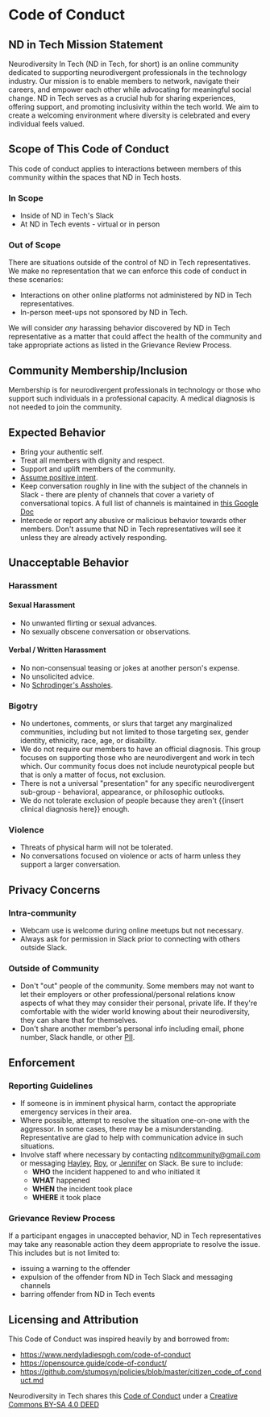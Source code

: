 # Code of Conduct

## ND in Tech Mission Statement

Neurodiversity In Tech (ND in Tech, for short) is an online community dedicated to supporting neurodivergent professionals in the technology industry. Our mission is to enable members to network, navigate their careers, and empower each other while advocating for meaningful social change. ND in Tech serves as a crucial hub for sharing experiences, offering support, and promoting inclusivity within the tech world. We aim to create a welcoming environment where diversity is celebrated and every individual feels valued.

## Scope of This Code of Conduct

This code of conduct applies to interactions between members of this community within the spaces that ND in Tech hosts.

### In Scope

- Inside of ND in Tech's Slack
- At ND in Tech events - virtual or in person

### Out of Scope

There are situations outside of the control of ND in Tech representatives. We make no representation that we can enforce this code of conduct in these scenarios:

- Interactions on other online platforms not administered by ND in Tech representatives.
- In-person meet-ups not sponsored by ND in Tech.

We will consider _any_ harassing behavior discovered by ND in Tech representative as a matter that could affect the health of the community and take appropriate actions as listed in the Grievance Review Process.

## Community Membership/Inclusion

Membership is for neurodivergent professionals in technology or those who support such individuals in a professional capacity. A medical diagnosis is not needed to join the community.

## Expected Behavior

- Bring your authentic self.
- Treat all members with dignity and respect.
- Support and uplift members of the community.
- [Assume positive intent](https://www.psychologytoday.com/us/blog/mind-the-manager/202203/when-in-doubt-assume-positive-intent).
- Keep conversation roughly in line with the subject of the channels in Slack - there are plenty of channels that cover a variety of conversational topics. A full list of channels is maintained in [this Google Doc](https://docs.google.com/document/d/1onKGnfX7Qz-mZV7OcEPF-lli0HvaW2aAWs0SGP7o1OM/edit#heading=h.s45mwzvl0wfb)
- Intercede or report any abusive or malicious behavior towards other members. Don't assume that ND in Tech representatives will see it unless they are already actively responding.

## Unacceptable Behavior

### Harassment

#### Sexual Harassment

- No unwanted flirting or sexual advances.
- No sexually obscene conversation or observations.

#### Verbal / Written Harassment

- No non-consensual teasing or jokes at another person's expense.
- No unsolicited advice.
- No [Schrodinger's Assholes](https://www.urbandictionary.com/define.php?term=Schrodingers%20asshole).

### Bigotry

- No undertones, comments, or slurs that target any marginalized communities, including but not limited to those targeting sex, gender identity, ethnicity, race, age, or disability.
- We do not require our members to have an official diagnosis. This group focuses on supporting those who are neurodivergent and work in tech which. Our community focus does not include neurotypical people but that is only a matter of focus, not exclusion.
- There is not a universal "presentation" for any specific neurodivergent sub-group - behavioral, appearance, or philosophic outlooks.
- We do not tolerate exclusion of people because they aren't {{insert clinical diagnosis here}} enough.

### Violence

- Threats of physical harm will not be tolerated.
- No conversations focused on violence or acts of harm unless they support a larger conversation.

## Privacy Concerns

### Intra-community

- Webcam use is welcome during online meetups but not necessary.
- Always ask for permission in Slack prior to connecting with others outside Slack.

### Outside of Community

- Don't "out" people of the community. Some members may not want to let their employers or other professional/personal relations know aspects of what they may consider their personal, private life. If they're comfortable with the wider world knowing about their neurodiversity, they can share that for themselves.
- Don't share another member's personal info including email, phone number, Slack handle, or other [PII](https://en.wikipedia.org/wiki/Personal_data).

## Enforcement

### Reporting Guidelines

- If someone is in imminent physical harm, contact the appropriate emergency services in their area.
- Where possible, attempt to resolve the situation one-on-one with the aggressor. In some cases, there may be a misunderstanding. Representative are glad to help with communication advice in such situations.
- Involve staff where necessary by contacting [nditcommunity@gmail.com](mailto:nditcommunity@gmail.com) or messaging [Hayley](https://nd-in-tech.slack.com/team/U067LJ5PR8V), [Roy](https://nd-in-tech.slack.com/team/U067TMMH362), or [Jennifer](https://nd-in-tech.slack.com/team/U06924YLB4L) on Slack. Be sure to include:
  - **WHO** the incident happened to and who initiated it
  - **WHAT** happened
  - **WHEN** the incident took place
  - **WHERE** it took place

### Grievance Review Process

If a participant engages in unaccepted behavior, ND in Tech representatives may take any reasonable action they deem appropriate to resolve the issue. This includes but is not limited to:

- issuing a warning to the offender
- expulsion of the offender from ND in Tech Slack and messaging channels
- barring offender from ND in Tech events

## Licensing and Attribution

This Code of Conduct was inspired heavily by and borrowed from:

- <https://www.nerdyladiespgh.com/code-of-conduct>
- <https://opensource.guide/code-of-conduct/>
- <https://github.com/stumpsyn/policies/blob/master/citizen_code_of_conduct.md>

Neurodiversity in Tech shares this [Code of Conduct](https://github.com/nditcommunity/nd-in-tech-coc) under a [Creative Commons BY-SA 4.0 DEED](https://creativecommons.org/licenses/by-sa/4.0/deed.en)
